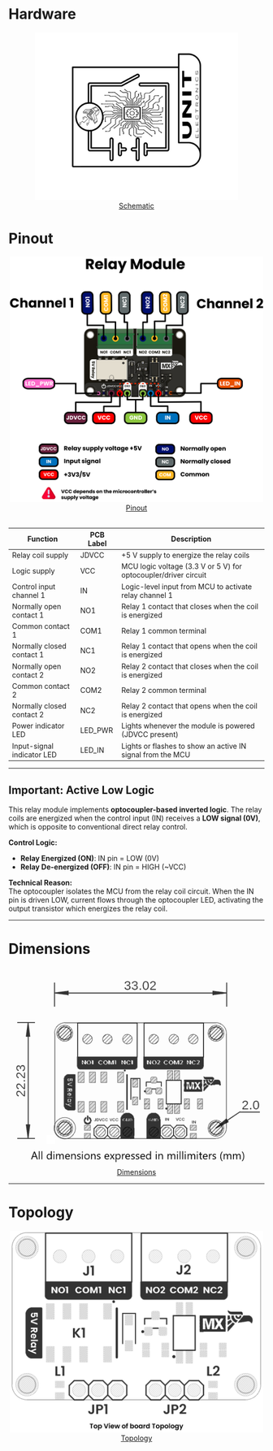 # Hardware

<div align="center">
    <a href="resources/img/Schematics_icon.jpg"><img src="resources/img/Schematics_icon.jpg" width="400px"><br/>Schematic</a>
    <br/>

</div>



# Pinout

<div align="center">
    <a href="resources/unit_pinout_v_0_0_1_ue0082_relay_en.jpg"><img src="resources/unit_pinout_v_0_0_1_ue0082_relay_en.jpg" width="500px"><br/>Pinout</a>
    <br/>
    <br/>
</div>

<div align="center">

| Function                    | PCB Label | Description                                                      |
|-----------------------------|-----------|------------------------------------------------------------------|
| Relay coil supply           | JDVCC     | +5 V supply to energize the relay coils                          |
| Logic supply                | VCC       | MCU logic voltage (3.3 V or 5 V) for optocoupler/driver circuit  |
| Control input channel 1     | IN        | Logic-level input from MCU to activate relay channel 1           |
| Normally open contact 1     | NO1       | Relay 1 contact that closes when the coil is energized           |
| Common contact 1            | COM1      | Relay 1 common terminal                                          |
| Normally closed contact 1   | NC1       | Relay 1 contact that opens when the coil is energized            |
| Normally open contact 2     | NO2       | Relay 2 contact that closes when the coil is energized           |
| Common contact 2            | COM2      | Relay 2 common terminal                                          |
| Normally closed contact 2   | NC2       | Relay 2 contact that opens when the coil is energized            |
| Power indicator LED         | LED_PWR   | Lights whenever the module is powered (JDVCC present)            |
| Input-signal indicator LED  | LED_IN    | Lights or flashes to show an active IN signal from the MCU       |

</div>

---

## **Important: Active Low Logic**

This relay module implements **optocoupler-based inverted logic**. The relay coils are energized when the control input (IN) receives a **LOW signal (0V)**, which is opposite to conventional direct relay control.

**Control Logic:**
- **Relay Energized (ON)**: IN pin = LOW (0V)
- **Relay De-energized (OFF)**: IN pin = HIGH (~VCC)

**Technical Reason:**  
The optocoupler isolates the MCU from the relay coil circuit. When the IN pin is driven LOW, current flows through the optocoupler LED, activating the output transistor which energizes the relay coil.

---

# Dimensions

<div align="center">
    <a href="resources/dimensions.png"><img src="resources/dimensions.png" width="500px"><br/>Dimensions</a>
    <br/>


</div>

---

# Topology

<div align="center">
    <a href="resources/unit_topology_v_0_0_1ue0082_modulo_rele_g6k_.png"><img src="resources/unit_topology_v_0_0_1ue0082_modulo_rele_g6k_.png" width="500px"><br/>Topology</a>
    <br/>


</div>

